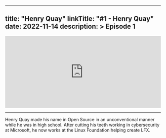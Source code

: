 
---
title: "Henry Quay"
linkTitle: "#1 - Henry Quay"
date: 2022-11-14
description: > 
  Episode 1
---

<iframe src="https://open.spotify.com/embed/episode/6yLHTSk8lIaNmHONzrVpjD?utm_source=generator" width="100%" height="232" frameBorder="0" allowfullscreen="" allow="autoplay; clipboard-write; encrypted-media; fullscreen; picture-in-picture"></iframe>

---

Henry Quay made his name in Open Source in an unconventional manner while he was in high school. After cutting his teeth working in cybersecurity at Microsoft, he now works at the Linux Foundation helping create LFX.
